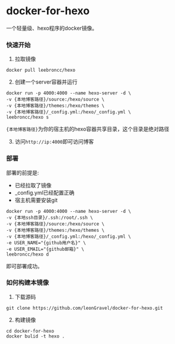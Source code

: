 # docker-for-hexo
一个轻量级、hexo程序的docker镜像。

### 快速开始

1. 拉取镜像
```
docker pull leebroncc/hexo
```
2. 创建一个server容器并运行
```
docker run -p 4000:4000 --name hexo-server -d \
-v {本地博客路径}/source:/hexo/source \
-v {本地博客路径}/themes:/hexo/themes \
-v {本地博客路径}/_config.yml:/hexo/_config.yml \
leebroncc/hexo s
```
`{本地博客路径}`为你的宿主机的hexo容器共享目录，这个目录是绝对路径

3. 访问`http://ip:4000`即可访问博客

### 部署

部署的前提是:

* 已经拉取了镜像
* _config.yml已经配置正确
* 宿主机需要安装git

```
docker run -p 4000:4000 --name hexo-server -d \
-v {本地ssh目录}/.ssh:/root/.ssh \
-v {本地博客路径}/source:/hexo/source \
-v {本地博客路径}/themes:/hexo/themes \
-v {本地博客路径}/_config.yml:/hexo/_config.yml \
-e USER_NAME="{github用户名}" \
-e USER_EMAIL="{github邮箱}" \
leebroncc/hexo d
```

即可部署成功。

### 如何构建本镜像

1. 下载源码

```
git clone https://github.com/leonGravel/docker-for-hexo.git
```

2. 构建镜像

```
cd docker-for-hexo
docker bulid -t hexo .
```


